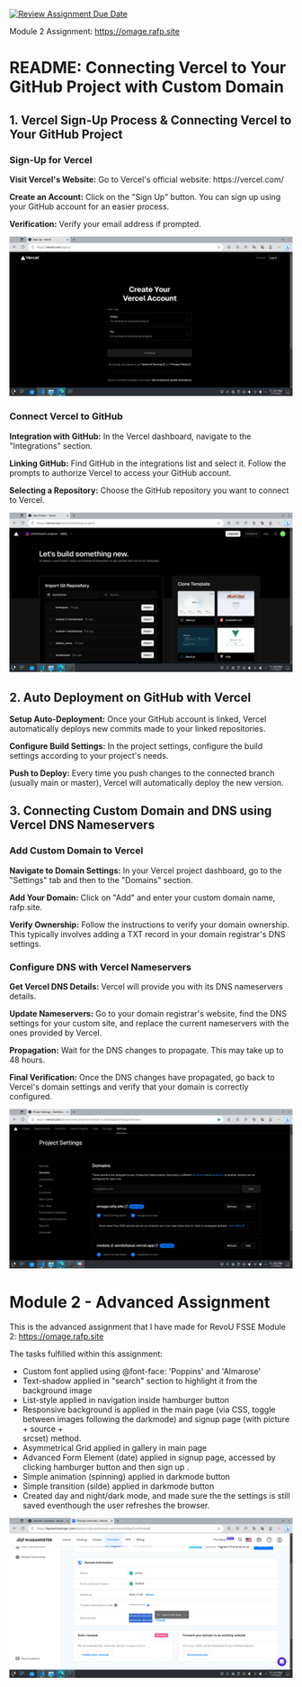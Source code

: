 [![Review Assignment Due Date](https://classroom.github.com/assets/deadline-readme-button-24ddc0f5d75046c5622901739e7c5dd533143b0c8e959d652212380cedb1ea36.svg)](https://classroom.github.com/a/DUj7T_Sj)

Module 2 Assignment: https://omage.rafp.site

<h1>README: Connecting Vercel to Your GitHub Project with Custom Domain</h1>

<h2>1. Vercel Sign-Up Process & Connecting Vercel to Your GitHub Project</h2>
<h3>Sign-Up for Vercel</h3>
<p><b>Visit Vercel's Website:</b> Go to Vercel's official website: https://vercel.com/</p>
<p><b>Create an Account:</b> Click on the "Sign Up" button. You can sign up using your GitHub account for an easier process.</p>
<p><b>Verification:</b> Verify your email address if prompted.</p>
<img src="Screenshots/Sign-up.png">

<h3>Connect Vercel to GitHub</h3>
<p><b>Integration with GitHub:</b> In the Vercel dashboard, navigate to the "Integrations" section.</p>
<p><b>Linking GitHub:</b> Find GitHub in the integrations list and select it. Follow the prompts to authorize Vercel to access your GitHub account.</p>
<p><b>Selecting a Repository:</b> Choose the GitHub repository you want to connect to Vercel.</p>
<img src="Screenshots/new-project.png">


<h2>2. Auto Deployment on GitHub with Vercel</h2>
<p><b>Setup Auto-Deployment:</b> Once your GitHub account is linked, Vercel automatically deploys new commits made to your linked repositories.</p>
<p><b>Configure Build Settings:</b> In the project settings, configure the build settings according to your project's needs.</p>
<p><b>Push to Deploy:</b> Every time you push changes to the connected branch (usually main or master), Vercel will automatically deploy the new version.</p>

<h2>3. Connecting Custom Domain and DNS using Vercel DNS Nameservers</h2>
<h3>Add Custom Domain to Vercel</h3>
<p><b>Navigate to Domain Settings:</b> In your Vercel project dashboard, go to the "Settings" tab and then to the "Domains" section.</p>
<p><b>Add Your Domain:</b> Click on "Add" and enter your custom domain name, rafp.site.</p>
<p><b>Verify Ownership:</b> Follow the instructions to verify your domain ownership. This typically involves adding a TXT record in your domain registrar's DNS settings.</p>

<h3>Configure DNS with Vercel Nameservers</h3>
<p><b>Get Vercel DNS Details:</b> Vercel will provide you with its DNS nameservers details.</p>
<p><b>Update Nameservers:</b> Go to your domain registrar's website, find the DNS settings for your custom site, and replace the current nameservers with the ones provided by Vercel.</p>
<p><b>Propagation:</b> Wait for the DNS changes to propagate. This may take up to 48 hours.</p>
<p><b>Final Verification:</b> Once the DNS changes have propagated, go back to Vercel's domain settings and verify that your domain is correctly configured.</p>

<img src="Screenshots/custom_domain.png">




<h1>Module 2 - Advanced Assignment</h1>

This is the advanced assignment that I have made for RevoU FSSE Module 2: https://omage.rafp.site

The tasks fulfilled within this assignment:
-  Custom font applied using @font-face: 'Poppins' and 'Almarose'
- Text-shadow applied in "search" section to highlight it from the background image
- List-style applied in navigation inside hamburger button
- Responsive background is applied in the main page (via CSS, toggle between images  following the darkmode) and signup page (with picture + source +   
srcset) method.
- Asymmetrical Grid applied in gallery in main page
- Advanced Form Element (date) applied in signup page, accessed by clicking hamburger button and then sign up .
- Simple animation (spinning) applied in darkmode button
- Simple transition (silde) applied in darkmode button
- Created day and night/dark mode, and made sure the the settings is still saved eventhough the user refreshes the browser.

<img src="Screenshots/dns.png">

